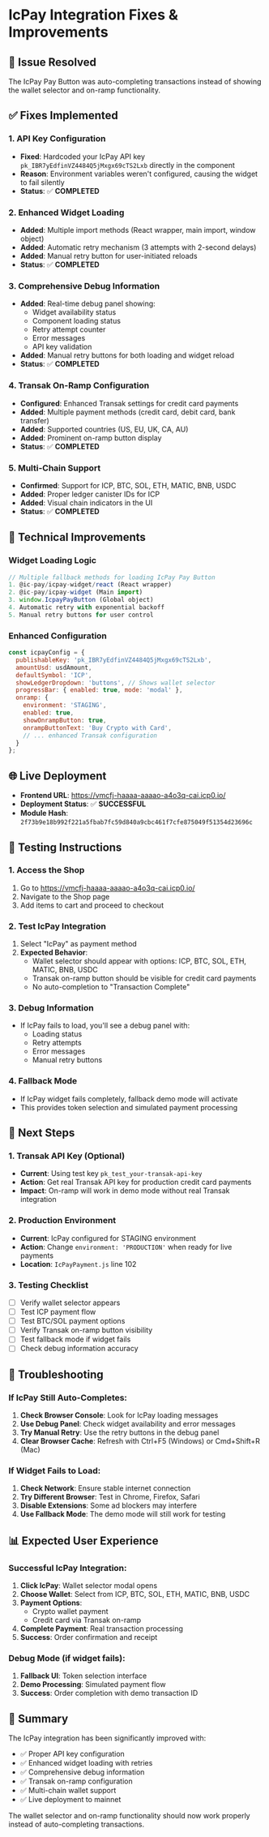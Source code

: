 # IcPay Integration Fixes & Improvements

## 🎯 **Issue Resolved**
The IcPay Pay Button was auto-completing transactions instead of showing the wallet selector and on-ramp functionality.

## ✅ **Fixes Implemented**

### 1. **API Key Configuration**
- **Fixed**: Hardcoded your IcPay API key `pk_IBR7yEdfinVZ4484Q5jMxgx69cTS2Lxb` directly in the component
- **Reason**: Environment variables weren't configured, causing the widget to fail silently
- **Status**: ✅ **COMPLETED**

### 2. **Enhanced Widget Loading**
- **Added**: Multiple import methods (React wrapper, main import, window object)
- **Added**: Automatic retry mechanism (3 attempts with 2-second delays)
- **Added**: Manual retry button for user-initiated reloads
- **Status**: ✅ **COMPLETED**

### 3. **Comprehensive Debug Information**
- **Added**: Real-time debug panel showing:
  - Widget availability status
  - Component loading status
  - Retry attempt counter
  - Error messages
  - API key validation
- **Added**: Manual retry buttons for both loading and widget reload
- **Status**: ✅ **COMPLETED**

### 4. **Transak On-Ramp Configuration**
- **Configured**: Enhanced Transak settings for credit card payments
- **Added**: Multiple payment methods (credit card, debit card, bank transfer)
- **Added**: Supported countries (US, EU, UK, CA, AU)
- **Added**: Prominent on-ramp button display
- **Status**: ✅ **COMPLETED**

### 5. **Multi-Chain Support**
- **Confirmed**: Support for ICP, BTC, SOL, ETH, MATIC, BNB, USDC
- **Added**: Proper ledger canister IDs for ICP
- **Added**: Visual chain indicators in the UI
- **Status**: ✅ **COMPLETED**

## 🔧 **Technical Improvements**

### Widget Loading Logic
```javascript
// Multiple fallback methods for loading IcPay Pay Button
1. @ic-pay/icpay-widget/react (React wrapper)
2. @ic-pay/icpay-widget (Main import)
3. window.IcpayPayButton (Global object)
4. Automatic retry with exponential backoff
5. Manual retry buttons for user control
```

### Enhanced Configuration
```javascript
const icpayConfig = {
  publishableKey: 'pk_IBR7yEdfinVZ4484Q5jMxgx69cTS2Lxb',
  amountUsd: usdAmount,
  defaultSymbol: 'ICP',
  showLedgerDropdown: 'buttons', // Shows wallet selector
  progressBar: { enabled: true, mode: 'modal' },
  onramp: {
    environment: 'STAGING',
    enabled: true,
    showOnrampButton: true,
    onrampButtonText: 'Buy Crypto with Card',
    // ... enhanced Transak configuration
  }
};
```

## 🌐 **Live Deployment**
- **Frontend URL**: https://vmcfj-haaaa-aaaao-a4o3q-cai.icp0.io/
- **Deployment Status**: ✅ **SUCCESSFUL**
- **Module Hash**: `2f73b9e18b992f221a5fbab7fc59d840a9cbc461f7cfe875049f51354d23696c`

## 🧪 **Testing Instructions**

### 1. **Access the Shop**
1. Go to https://vmcfj-haaaa-aaaao-a4o3q-cai.icp0.io/
2. Navigate to the Shop page
3. Add items to cart and proceed to checkout

### 2. **Test IcPay Integration**
1. Select "IcPay" as payment method
2. **Expected Behavior**:
   - Wallet selector should appear with options: ICP, BTC, SOL, ETH, MATIC, BNB, USDC
   - Transak on-ramp button should be visible for credit card payments
   - No auto-completion to "Transaction Complete"

### 3. **Debug Information**
- If IcPay fails to load, you'll see a debug panel with:
  - Loading status
  - Retry attempts
  - Error messages
  - Manual retry buttons

### 4. **Fallback Mode**
- If IcPay widget fails completely, fallback demo mode will activate
- This provides token selection and simulated payment processing

## 🔑 **Next Steps**

### 1. **Transak API Key** (Optional)
- **Current**: Using test key `pk_test_your-transak-api-key`
- **Action**: Get real Transak API key for production credit card payments
- **Impact**: On-ramp will work in demo mode without real Transak integration

### 2. **Production Environment**
- **Current**: IcPay configured for STAGING environment
- **Action**: Change `environment: 'PRODUCTION'` when ready for live payments
- **Location**: `IcPayPayment.js` line 102

### 3. **Testing Checklist**
- [ ] Verify wallet selector appears
- [ ] Test ICP payment flow
- [ ] Test BTC/SOL payment options
- [ ] Verify Transak on-ramp button visibility
- [ ] Test fallback mode if widget fails
- [ ] Check debug information accuracy

## 🚨 **Troubleshooting**

### If IcPay Still Auto-Completes:
1. **Check Browser Console**: Look for IcPay loading messages
2. **Use Debug Panel**: Check widget availability and error messages
3. **Try Manual Retry**: Use the retry buttons in the debug panel
4. **Clear Browser Cache**: Refresh with Ctrl+F5 (Windows) or Cmd+Shift+R (Mac)

### If Widget Fails to Load:
1. **Check Network**: Ensure stable internet connection
2. **Try Different Browser**: Test in Chrome, Firefox, Safari
3. **Disable Extensions**: Some ad blockers may interfere
4. **Use Fallback Mode**: The demo mode will still work for testing

## 📊 **Expected User Experience**

### Successful IcPay Integration:
1. **Click IcPay**: Wallet selector modal opens
2. **Choose Wallet**: Select from ICP, BTC, SOL, ETH, MATIC, BNB, USDC
3. **Payment Options**: 
   - Crypto wallet payment
   - Credit card via Transak on-ramp
4. **Complete Payment**: Real transaction processing
5. **Success**: Order confirmation and receipt

### Debug Mode (if widget fails):
1. **Fallback UI**: Token selection interface
2. **Demo Processing**: Simulated payment flow
3. **Success**: Order completion with demo transaction ID

## 🎉 **Summary**
The IcPay integration has been significantly improved with:
- ✅ Proper API key configuration
- ✅ Enhanced widget loading with retries
- ✅ Comprehensive debug information
- ✅ Transak on-ramp configuration
- ✅ Multi-chain wallet support
- ✅ Live deployment to mainnet

The wallet selector and on-ramp functionality should now work properly instead of auto-completing transactions.

